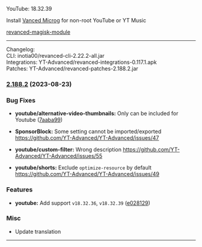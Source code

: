 YouTube: 18.32.39  

Install [Vanced Microg](https://github.com/TeamVanced/VancedMicroG/releases) for non-root YouTube or YT Music  

[revanced-magisk-module](https://github.com/j-hc/revanced-magisk-module)  

---
Changelog:  
CLI: inotia00/revanced-cli-2.22.2-all.jar  
Integrations: YT-Advanced/revanced-integrations-0.117.1.apk  
Patches: YT-Advanced/revanced-patches-2.188.2.jar  

### [2.188.2](https://github.com/YT-Advanced/ReX-patches/compare/v2.188.1...v2.188.2) (2023-08-23)


### Bug Fixes

* **youtube/alternative-video-thumbnails:** Only can be included for Youtube ([7aaba99](https://github.com/YT-Advanced/ReX-patches/commit/7aaba99578a0d99233ee9fc8181663d519cb1c5a))

* **SponsorBlock:** Some setting cannot be imported/exported https://github.com/YT-Advanced/YT-Advanced/issues/47

* **youtube/custom-filter:** Wrong description https://github.com/YT-Advanced/YT-Advanced/issues/55

* **youtube/shorts:** Exclude `optimize-resource` by default https://github.com/YT-Advanced/YT-Advanced/issues/49

### Features

* **youtube:** Add support `v18.32.36`, `v18.32.39` ([e028129](https://github.com/YT-Advanced/ReX-patches/commit/e0281295854b10a69370b8e51d30c837cb80f802))

### Misc

* Update translation
---  

